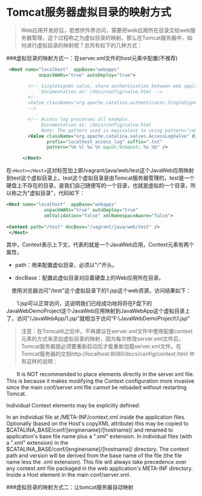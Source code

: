 # Tomcat服务器虚拟目录的映射方式

>Web应用开发好后，若想供外界访问，需要把web应用所在目录交给web服务器管理，这个过程称之为虚似目录的映射。那么在Tomcat服务器中，如何进行虚拟目录的映射呢？总共有如下的几种方式：

###虚拟目录的映射方式一：在server.xml文件的host元素中配置(不推荐)

```xml
 <Host name="localhost"  appBase="webapps"
            unpackWARs="true" autoDeploy="true">

        <!-- SingleSignOn valve, share authentication between web applications
             Documentation at: /docs/config/valve.html -->
        <!--
        <Valve className="org.apache.catalina.authenticator.SingleSignOn" />
        -->

        <!-- Access log processes all example.
             Documentation at: /docs/config/valve.html
             Note: The pattern used is equivalent to using pattern="common" -->
        <Valve className="org.apache.catalina.valves.AccessLogValve" directory="logs"
               prefix="localhost_access_log" suffix=".txt"
               pattern="%h %l %u %t &quot;%r&quot; %s %b" />

      </Host>
```

在```<Host></Host>```这对标签加上<Context path="/test" docBase="/vagrant/java/web/test" />即/vagrant/java/web/test这个JavaWeb应用映射到test这个虚拟目录上，test这个虚拟目录是由Tomcat服务器管理的，test是一个硬盘上不存在的目录，是我们自己随便写的一个目录，也就是虚拟的一个目录，所以称之为"虚拟目录"，代码如下：
　

```xml
<Host name="localhost"  appBase="webapps"
              unpackWARs="true" autoDeploy="true"
              xmlValidation="false" xmlNamespaceAware="false">
 
<Context path="/test" docBase="/vagrant/java/web/test" />
 </Host>
```

其中，Context表示上下文，代表的就是一个JavaWeb应用，Context元素有两个属性，

* path：用来配置虚似目录，必须以"/"开头。

* docBase：配置此虚似目录对应着硬盘上的Web应用所在目录。

　使用浏览器访问"/test"这个虚拟目录下的1.jsp这个web资源，访问结果如下：


　　1.jsp可以正常访问，这说明我们已经成功地将将在F盘下的JavaWebDemoProject这个JavaWeb应用映射到JavaWebApp这个虚拟目录上了，访问"/JavaWebApp/1.jsp"就相当于访问"F:\JavaWebDemoProject\1.jsp"

>注意：在Tomcat6之后中，不再建议在server.xml文件中使用配置context元素的方式来添加虚拟目录的映射，因为每次修改server.xml文件后，Tomcat服务器就必须要重新启动后才能重新加载server.xml文件。在Tomcat服务器的文档http://localhost:8080/docs/config/context.html 中有这样的说明：

　　It is NOT recommended to place <Context> elements directly in the server.xml file. This is because it makes modifying the Context configuration more invasive since the main conf/server.xml file cannot be reloaded without restarting Tomcat.

Individual Context elements may be explicitly defined:

In an individual file at /META-INF/context.xml inside the application files. Optionally (based on the Host's copyXML attribute) this may be copied to $CATALINA_BASE/conf/[enginename]/[hostname]/ and renamed to application's base file name plus a ".xml" extension.
In individual files (with a ".xml" extension) in the $CATALINA_BASE/conf/[enginename]/[hostname]/ directory. The context path and version will be derived from the base name of the file (the file name less the .xml extension). This file will always take precedence over any context.xml file packaged in the web application's META-INF directory.
Inside a Host element in the main conf/server.xml.

###虚拟目录的映射方式二：让tomcat服务器自动映射




